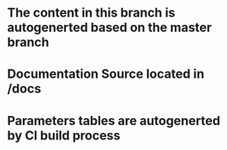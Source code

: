 # The content in this branch is autogenerted based on the master branch
# Documentation Source located in /docs
# Parameters tables are autogenerted by CI build process
